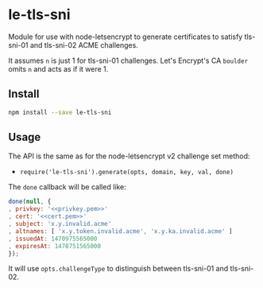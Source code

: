 le-tls-sni
==========

Module for use with node-letsencrypt to generate certificates to satisfy
tls-sni-01 and tls-sni-02 ACME challenges.

It assumes `n` is just 1 for tls-sni-01 challenges. Let's Encrypt's CA
`boulder` omits `n` and acts as if it were 1.

Install
-------

```bash
npm install --save le-tls-sni
```

Usage
-----

The API is the same as for the node-letsencrypt v2 challenge set method:

* `require('le-tls-sni').generate(opts, domain, key, val, done)`

The `done` callback will be called like:

```javascript
done(null, {
, privkey: '<<privkey.pem>>'
, cert: '<<cert.pem>>'
, subject: 'x.y.invalid.acme'
, altnames: [ 'x.y.token.invalid.acme', 'x.y.ka.invalid.acme' ]
, issuedAt: 1470975565000
, expiresAt: 1478751565000
});
```

It will use `opts.challengeType` to distinguish between tls-sni-01 and
tls-sni-02.


